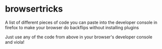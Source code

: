 # browsertricks
A list of different pieces of code you can paste into the developer console in firefox to make your browser do backflips without installing plugins

Just use any of the code from above in your browser's developer console and viola!
